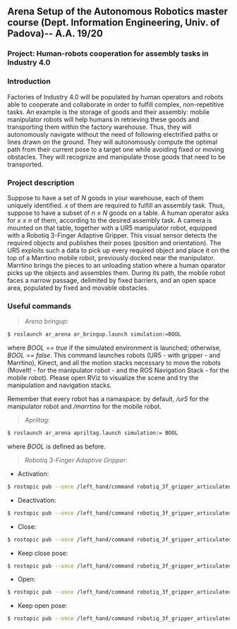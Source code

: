 
## Arena Setup of the Autonomous Robotics master course (Dept. Information Engineering, Univ. of Padova)-- A.A. 19/20

### Project: Human-robots cooperation for assembly tasks in Industry 4.0

### Introduction

Factories of Industry 4.0 will be populated by human operators and robots able to cooperate and collaborate in order to fulfill complex, non-repetitive tasks. An example is the storage of goods and their assembly: mobile manipulator robots will help humans in retrieving these goods and transporting them within the factory warehouse. Thus, they will autonomously navigate without the need of following electrified paths or lines drawn on the ground. They will autonomously compute the optimal path from their current pose to a target one while avoiding fixed or moving obstacles. They will recognize and manipulate those goods that need to be transported.

### Project description 

Suppose to have a set of *N* goods in your warehouse, each of them uniquely identified. *x* of them are required to fulfill an assembly task. Thus, suppose to have a subset of *n ≤ N* goods on a table. A human operator asks for *x ≤ n* of them, according to the desired assembly task. A camera is mounted on that table, together with a UR5 manipulator robot, equipped with a Robotiq 3-Finger Adaptive Gripper. This visual sensor detects the required objects and publishes their poses (position and orientation). The UR5 exploits such a data to pick up every required object and place it on the top of a Marrtino mobile robot, previously docked near the manipulator. Marrtino brings the pieces to an unloading station where a human oparator picks up the objects and assembles them. During its path, the mobile robot faces a narrow passage, delimited by fixed barriers, and an open space area, populated by fixed and movable obstacles.  


### Useful commands 

> *Arena bringup*:

```sh
$ roslaunch ar_arena ar_bringup.launch simulation:=BOOL
```
where *BOOL == true* if the simulated environment is launched; otherwise, *BOOL == false*. This command launches robots (UR5 - with gripper - and Marrtino), Kinect, and all the motion stacks necessary to move the robots (MoveIt! - for the manipulator robot - and the ROS Navigation Stack - for the mobile robot). Please open RViz to visualize the scene and try the manipulation and navigation stacks. 

Remember that every robot has a namaspace: by default, */ur5* for the manipulator robot and */marrtino* for the mobile robot.

> *Apriltag*:

```sh
$ roslaunch ar_arena apriltag.launch simulation:= BOOL
```
where *BOOL* is defined as before.

> *Robotiq 3-Finger Adaptive Gripper*:

- Activation:

```sh
$ rostopic pub --once /left_hand/command robotiq_3f_gripper_articulated_msgs/Robotiq3FGripperRobotOutput "{rACT: 1, rMOD: 0, rGTO: 0, rATR: 0, rGLV: 0, rICF: 0, rICS: 0, rPRA: 0, rSPA: 0, rFRA: 0, rPRB: 0, rSPB: 0, rFRB: 0, rPRC: 0, rSPC: 0, rFRC: 0, rPRS: 0, rSPS: 0, rFRS: 0}"
```

- Deactivation:

```sh
$ rostopic pub --once /left_hand/command robotiq_3f_gripper_articulated_msgs/Robotiq3FGripperRobotOutput "{rACT: 0, rMOD: 0, rGTO: 0, rATR: 0, rGLV: 0, rICF: 0, rICS: 0, rPRA: 0, rSPA: 0, rFRA: 0, rPRB: 0, rSPB: 0, rFRB: 0, rPRC: 0, rSPC: 0, rFRC: 0, rPRS: 0, rSPS: 0, rFRS: 0}"
```

- Close:

```sh
$ rostopic pub --once /left_hand/command robotiq_3f_gripper_articulated_msgs/Robotiq3FGripperRobotOutput "{rACT: 1, rMOD: 0, rGTO: 1, rATR: 0, rGLV: 0, rICF: 0, rICS: 0, rPRA: 250, rSPA: 200, rFRA: 200, rPRB: 0, rSPB: 0, rFRB: 0, rPRC: 0, rSPC: 0, rFRC: 0, rPRS: 0, rSPS: 0, rFRS: 0}"
```

- Keep close pose:

```sh
$ rostopic pub --once /left_hand/command robotiq_3f_gripper_articulated_msgs/Robotiq3FGripperRobotOutput "{rACT: 1, rMOD: 0, rGTO: 0, rATR: 0, rGLV: 0, rICF: 0, rICS: 0, rPRA: 0, rSPA: 0, rFRA: 0, rPRB: 0, rSPB: 0, rFRB: 0, rPRC: 0, rSPC: 0, rFRC: 0, rPRS: 0, rSPS: 0, rFRS: 0}"
```
 
- Open:

```sh
$ rostopic pub --once /left_hand/command robotiq_3f_gripper_articulated_msgs/Robotiq3FGripperRobotOutput "{rACT: 1, rMOD: 0, rGTO: 1, rATR: 0, rGLV: 0, rICF: 0, rICS: 0, rPRA: 0, rSPA: 200, rFRA: 0, rPRB: 0, rSPB: 0, rFRB: 0, rPRC: 0, rSPC: 0, rFRC: 0, rPRS: 0, rSPS: 0, rFRS: 0}"
```

- Keep open pose:

```sh
$ rostopic pub --once /left_hand/command robotiq_3f_gripper_articulated_msgs/Robotiq3FGripperRobotOutput "{rACT: 1, rMOD: 0, rGTO: 0, rATR: 0, rGLV: 0, rICF: 0, rICS: 0, rPRA: 250, rSPA: 0, rFRA: 200, rPRB: 0, rSPB: 0, rFRB: 0, rPRC: 0, rSPC: 0, rFRC: 0, rPRS: 0, rSPS: 0, rFRS: 0}"
```


